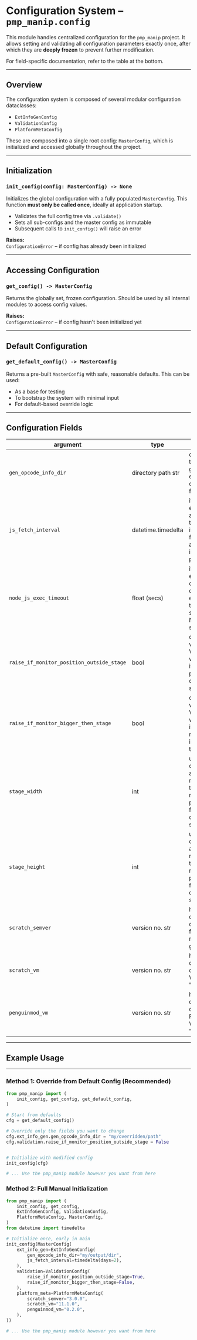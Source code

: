 # Configuration System – `pmp_manip.config`

This module handles centralized configuration for the `pmp_manip` project. It allows setting and validating all configuration parameters exactly once, after which they are **deeply frozen** to prevent further modification.

For field-specific documentation, refer to the table at the bottom.

---

## Overview

The configuration system is composed of several modular configuration dataclasses:

- `ExtInfoGenConfig`
- `ValidationConfig`
- `PlatformMetaConfig`

These are composed into a single root config: `MasterConfig`, which is initialized and accessed globally throughout the project.

---

## Initialization

### `init_config(config: MasterConfig) -> None`

Initializes the global configuration with a fully populated `MasterConfig`. This function **must only be called once**, ideally at application startup.

- Validates the full config tree via `.validate()`
- Sets all sub-configs and the master config as immutable
- Subsequent calls to `init_config()` will raise an error

**Raises:**  
`ConfigurationError` – if config has already been initialized

---

## Accessing Configuration

### `get_config() -> MasterConfig`

Returns the globally set, frozen configuration. Should be used by all internal modules to access config values.

**Raises:**  
`ConfigurationError` – if config hasn't been initialized yet

---

## Default Configuration

### `get_default_config() -> MasterConfig`

Returns a pre-built `MasterConfig` with safe, reasonable defaults. This can be used:

- As a base for testing
- To bootstrap the system with minimal input
- For default-based override logic

---

## Configuration Fields

| argument                                  | type               | purpose                                                                                                              | default                               |
|-------------------------------------------|--------------------|----------------------------------------------------------------------------------------------------------------------|---------------------------------------|
| `gen_opcode_info_dir`                     | directory path str | directory used to store the generated <br>extension opcode info files in                                             | "gen_ext_opcode_info" |
| `js_fetch_interval`                       | datetime.timedelta | if the extension is accessed through a link, <br>it will only be fetched again after this interval has passed        | timedelta(days=3)                     |
| `node_js_exec_timeout`                    | float (secs)       | if the extension code is directly executed, <br>the timeout secs of the Node.js suprocess                            | 1.0 (secs)                            |
| `raise_if_monitor_position_outside_stage` | bool               | during validation an ValidationError will be raised <br>if a monitor's position is outside the stage edges           | True                                  |
| `raise_if_monitor_bigger_then_stage`      | bool               | during validation an ValidationError will be raised <br>if a list monitor's size is bigger then the stage            | True                                  |
| `stage_width`                             | int                | used to calculate the above two raise_if... and to calculate <br>monitor positions seen from the center of the stage | 480                                   |
| `stage_height`                            | int                | used to calculate the above two raise_if... and to calculate <br>monitor positions seen from the center of the stage | 360                                   |
| `scratch_semver`                          | version no. str    | holds up to date version of Scratch <br>for project meta generation                                                  | "3.0.0"                               |
| `scratch_vm`                              | version no. str    | holds up to date version of the Scratch VM.<br>"                                                                     | "11.1.0"                              |
| `penguinmod_vm`                           | version no. str    | holds up to date version of the PenguinMod VM.<br>"                                                                  | "0.2.0"                               |

---

## Example Usage

---

### Method 1: Override from Default Config (Recommended)

```python
from pmp_manip import (
    init_config, get_config, get_default_config,
)

# Start from defaults
cfg = get_default_config()

# Override only the fields you want to change
cfg.ext_info_gen.gen_opcode_info_dir = "my/overridden/path"
cfg.validation.raise_if_monitor_position_outside_stage = False


# Initialize with modified config
init_config(cfg)

# ... Use the pmp_manip module however you want from here
```

### Method 2: Full Manual Initialization

```python
from pmp_manip import (
    init_config, get_config,
    ExtInfoGenConfig, ValidationConfig,
    PlatformMetaConfig, MasterConfig,
)
from datetime import timedelta

# Initialize once, early in main
init_config(MasterConfig(
    ext_info_gen=ExtInfoGenConfig(
        gen_opcode_info_dir="my/output/dir",
        js_fetch_interval=timedelta(days=2),
    ),
    validation=ValidationConfig(
        raise_if_monitor_position_outside_stage=True,
        raise_if_monitor_bigger_then_stage=False,
    ),
    platform_meta=PlatformMetaConfig(
        scratch_semver="3.0.0",
        scratch_vm="11.1.0",
        penguinmod_vm="0.2.0",
    ),
))

# ... Use the pmp_manip module however you want from here
```

